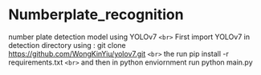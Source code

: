 # Numberplate_recognition
number plate detection model using YOLOv7
`<br>` First import YOLOv7 in detection directory using : git clone https://github.com/WongKinYiu/yolov7.git
`<br>` the run pip install -r requirements.txt 
`<br>` and then in python enviornment run python main.py
